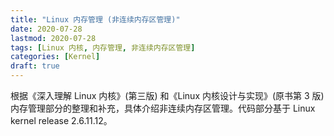```yaml
---
title: "Linux 内存管理 (非连续内存区管理)"
date: 2020-07-28
lastmod: 2020-07-28
tags: [Linux 内核, 内存管理, 非连续内存区管理]
categories: [Kernel]
draft: true
---
```


根据《深入理解 Linux 内核》(第三版) 和《Linux 内核设计与实现》(原书第 3 版) 内存管理部分的整理和补充，具体介绍非连续内存区管理。代码部分基于 Linux kernel release 2.6.11.12。

<!--more-->
